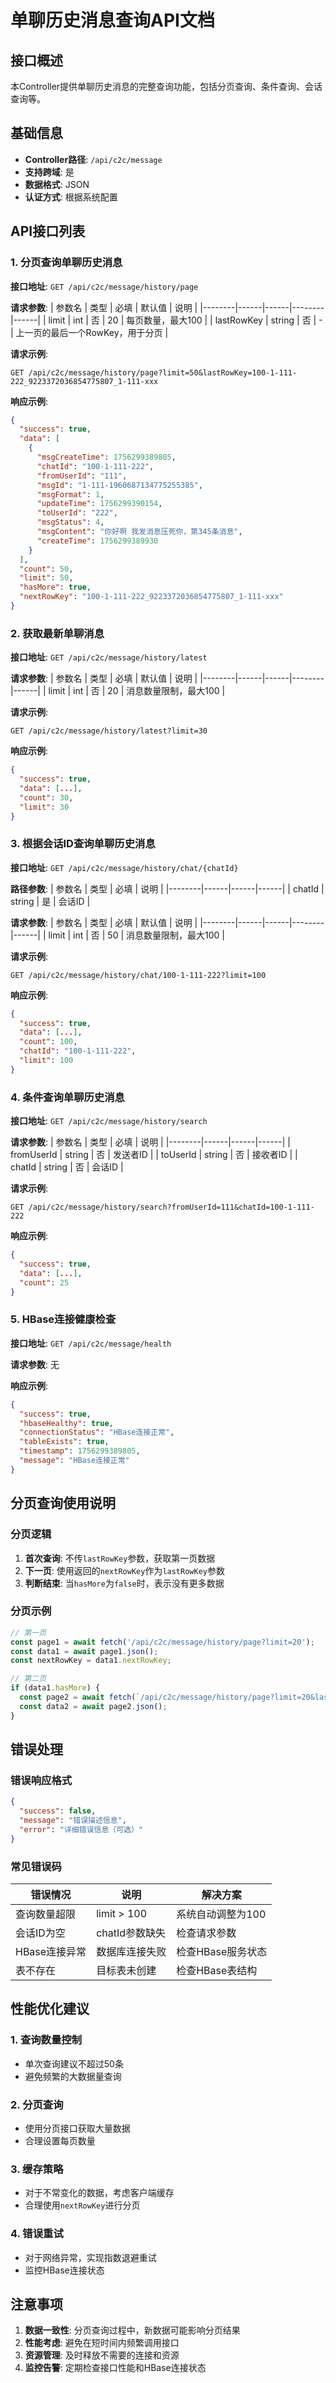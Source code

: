 # 单聊历史消息查询API文档

## 接口概述

本Controller提供单聊历史消息的完整查询功能，包括分页查询、条件查询、会话查询等。

## 基础信息

- **Controller路径**: `/api/c2c/message`
- **支持跨域**: 是
- **数据格式**: JSON
- **认证方式**: 根据系统配置

## API接口列表

### 1. 分页查询单聊历史消息

**接口地址**: `GET /api/c2c/message/history/page`

**请求参数**:
| 参数名 | 类型 | 必填 | 默认值 | 说明 |
|--------|------|------|--------|------|
| limit | int | 否 | 20 | 每页数量，最大100 |
| lastRowKey | string | 否 | - | 上一页的最后一个RowKey，用于分页 |

**请求示例**:
```http
GET /api/c2c/message/history/page?limit=50&lastRowKey=100-1-111-222_9223372036854775807_1-111-xxx
```

**响应示例**:
```json
{
  "success": true,
  "data": [
    {
      "msgCreateTime": 1756299389805,
      "chatId": "100-1-111-222",
      "fromUserId": "111",
      "msgId": "1-111-1960687134775255385",
      "msgFormat": 1,
      "updateTime": 1756299390154,
      "toUserId": "222",
      "msgStatus": 4,
      "msgContent": "你好啊 我发消息压死你，第345条消息",
      "createTime": 1756299389930
    }
  ],
  "count": 50,
  "limit": 50,
  "hasMore": true,
  "nextRowKey": "100-1-111-222_9223372036854775807_1-111-xxx"
}
```

### 2. 获取最新单聊消息

**接口地址**: `GET /api/c2c/message/history/latest`

**请求参数**:
| 参数名 | 类型 | 必填 | 默认值 | 说明 |
|--------|------|------|--------|------|
| limit | int | 否 | 20 | 消息数量限制，最大100 |

**请求示例**:
```http
GET /api/c2c/message/history/latest?limit=30
```

**响应示例**:
```json
{
  "success": true,
  "data": [...],
  "count": 30,
  "limit": 30
}
```

### 3. 根据会话ID查询单聊历史消息

**接口地址**: `GET /api/c2c/message/history/chat/{chatId}`

**路径参数**:
| 参数名 | 类型 | 必填 | 说明 |
|--------|------|------|------|
| chatId | string | 是 | 会话ID |

**请求参数**:
| 参数名 | 类型 | 必填 | 默认值 | 说明 |
|--------|------|------|--------|------|
| limit | int | 否 | 50 | 消息数量限制，最大100 |

**请求示例**:
```http
GET /api/c2c/message/history/chat/100-1-111-222?limit=100
```

**响应示例**:
```json
{
  "success": true,
  "data": [...],
  "count": 100,
  "chatId": "100-1-111-222",
  "limit": 100
}
```

### 4. 条件查询单聊历史消息

**接口地址**: `GET /api/c2c/message/history/search`

**请求参数**:
| 参数名 | 类型 | 必填 | 说明 |
|--------|------|------|------|
| fromUserId | string | 否 | 发送者ID |
| toUserId | string | 否 | 接收者ID |
| chatId | string | 否 | 会话ID |

**请求示例**:
```http
GET /api/c2c/message/history/search?fromUserId=111&chatId=100-1-111-222
```

**响应示例**:
```json
{
  "success": true,
  "data": [...],
  "count": 25
}
```

### 5. HBase连接健康检查

**接口地址**: `GET /api/c2c/message/health`

**请求参数**: 无

**响应示例**:
```json
{
  "success": true,
  "hbaseHealthy": true,
  "connectionStatus": "HBase连接正常",
  "tableExists": true,
  "timestamp": 1756299389805,
  "message": "HBase连接正常"
}
```

## 分页查询使用说明

### 分页逻辑

1. **首次查询**: 不传`lastRowKey`参数，获取第一页数据
2. **下一页**: 使用返回的`nextRowKey`作为`lastRowKey`参数
3. **判断结束**: 当`hasMore`为`false`时，表示没有更多数据

### 分页示例

```javascript
// 第一页
const page1 = await fetch('/api/c2c/message/history/page?limit=20');
const data1 = await page1.json();
const nextRowKey = data1.nextRowKey;

// 第二页
if (data1.hasMore) {
  const page2 = await fetch(`/api/c2c/message/history/page?limit=20&lastRowKey=${nextRowKey}`);
  const data2 = await page2.json();
}
```

## 错误处理

### 错误响应格式

```json
{
  "success": false,
  "message": "错误描述信息",
  "error": "详细错误信息（可选）"
}
```

### 常见错误码

| 错误情况 | 说明 | 解决方案 |
|----------|------|----------|
| 查询数量超限 | limit > 100 | 系统自动调整为100 |
| 会话ID为空 | chatId参数缺失 | 检查请求参数 |
| HBase连接异常 | 数据库连接失败 | 检查HBase服务状态 |
| 表不存在 | 目标表未创建 | 检查HBase表结构 |

## 性能优化建议

### 1. 查询数量控制
- 单次查询建议不超过50条
- 避免频繁的大数据量查询

### 2. 分页查询
- 使用分页接口获取大量数据
- 合理设置每页数量

### 3. 缓存策略
- 对于不常变化的数据，考虑客户端缓存
- 合理使用`nextRowKey`进行分页

### 4. 错误重试
- 对于网络异常，实现指数退避重试
- 监控HBase连接状态

## 注意事项

1. **数据一致性**: 分页查询过程中，新数据可能影响分页结果
2. **性能考虑**: 避免在短时间内频繁调用接口
3. **资源管理**: 及时释放不需要的连接和资源
4. **监控告警**: 定期检查接口性能和HBase连接状态 